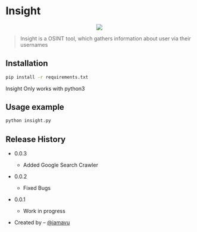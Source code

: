 # Insight

<p align="center"><img src="https://user-images.githubusercontent.com/48346347/116286981-7c359800-a7ad-11eb-89fd-7ebd0d4b35a6.png"></p>

> Insight is a OSINT tool, which gathers information about user via their usernames


## Installation



```sh
pip install -r requirements.txt
```
Insight Only works with python3

## Usage example

```sh
python insight.py 
```

## Release History

* 0.0.3
    * Added Google Search Crawler 
* 0.0.2
    * Fixed Bugs
* 0.0.1
    * Work in progress



* Created by – [@iamavu](https://twitter.com/iamavu)




